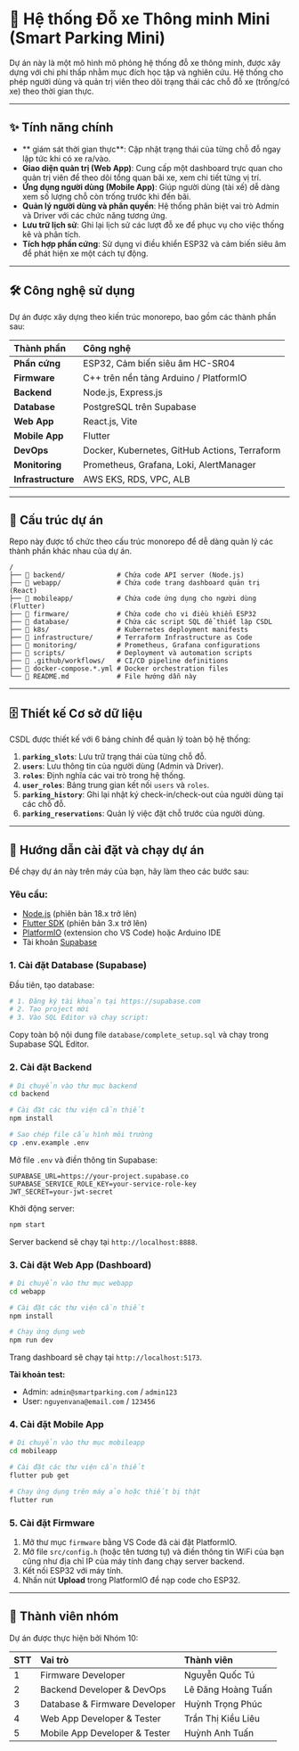 # 🚗 Hệ thống Đỗ xe Thông minh Mini (Smart Parking Mini)

Dự án này là một mô hình mô phỏng hệ thống đỗ xe thông minh, được xây dựng với chi phí thấp nhằm mục đích học tập và nghiên cứu. Hệ thống cho phép người dùng và quản trị viên theo dõi trạng thái các chỗ đỗ xe (trống/có xe) theo thời gian thực.

-----

## ✨ Tính năng chính

  - \*\* giám sát thời gian thực\*\*: Cập nhật trạng thái của từng chỗ đỗ ngay lập tức khi có xe ra/vào.
  - **Giao diện quản trị (Web App)**: Cung cấp một dashboard trực quan cho quản trị viên để theo dõi tổng quan bãi xe, xem chi tiết từng vị trí.
  - **Ứng dụng người dùng (Mobile App)**: Giúp người dùng (tài xế) dễ dàng xem số lượng chỗ còn trống trước khi đến bãi.
  - **Quản lý người dùng và phân quyền**: Hệ thống phân biệt vai trò Admin và Driver với các chức năng tương ứng.
  - **Lưu trữ lịch sử**: Ghi lại lịch sử các lượt đỗ xe để phục vụ cho việc thống kê và phân tích.
  - **Tích hợp phần cứng**: Sử dụng vi điều khiển ESP32 và cảm biến siêu âm để phát hiện xe một cách tự động.

-----

## 🛠️ Công nghệ sử dụng

Dự án được xây dựng theo kiến trúc monorepo, bao gồm các thành phần sau:

| Thành phần     | Công nghệ                                                |
| :------------- | :------------------------------------------------------- |
| **Phần cứng** | ESP32, Cảm biến siêu âm HC-SR04                          |
| **Firmware** | C++ trên nền tảng Arduino / PlatformIO                    |
| **Backend** | Node.js, Express.js                                      |
| **Database** | PostgreSQL trên Supabase                                 |
| **Web App** | React.js, Vite                                           |
| **Mobile App** | Flutter                                                  |
| **DevOps** | Docker, Kubernetes, GitHub Actions, Terraform            |
| **Monitoring** | Prometheus, Grafana, Loki, AlertManager                  |
| **Infrastructure** | AWS EKS, RDS, VPC, ALB                               |

-----

## 📂 Cấu trúc dự án

Repo này được tổ chức theo cấu trúc monorepo để dễ dàng quản lý các thành phần khác nhau của dự án.

```
/
├── 📁 backend/             # Chứa code API server (Node.js)
├── 📁 webapp/              # Chứa code trang dashboard quản trị (React)
├── 📁 mobileapp/           # Chứa code ứng dụng cho người dùng (Flutter)
├── 📁 firmware/            # Chứa code cho vi điều khiển ESP32
├── 📁 database/            # Chứa các script SQL để thiết lập CSDL
├── 📁 k8s/                 # Kubernetes deployment manifests
├── 📁 infrastructure/      # Terraform Infrastructure as Code
├── 📁 monitoring/          # Prometheus, Grafana configurations
├── 📁 scripts/             # Deployment và automation scripts
├── 📁 .github/workflows/   # CI/CD pipeline definitions
├── 📄 docker-compose.*.yml # Docker orchestration files
└── 📄 README.md            # File hướng dẫn này
```

-----

## 🗄️ Thiết kế Cơ sở dữ liệu

CSDL được thiết kế với 6 bảng chính để quản lý toàn bộ hệ thống:

1.  **`parking_slots`**: Lưu trữ trạng thái của từng chỗ đỗ.
2.  **`users`**: Lưu thông tin của người dùng (Admin và Driver).
3.  **`roles`**: Định nghĩa các vai trò trong hệ thống.
4.  **`user_roles`**: Bảng trung gian kết nối `users` và `roles`.
5.  **`parking_history`**: Ghi lại nhật ký check-in/check-out của người dùng tại các chỗ đỗ.
6.  **`parking_reservations`**: Quản lý việc đặt chỗ trước của người dùng.

-----

## 🚀 Hướng dẫn cài đặt và chạy dự án

Để chạy dự án này trên máy của bạn, hãy làm theo các bước sau:

### **Yêu cầu:**

  - [Node.js](https://nodejs.org/) (phiên bản 18.x trở lên)
  - [Flutter SDK](https://flutter.dev/docs/get-started/install) (phiên bản 3.x trở lên)
  - [PlatformIO](https://platformio.org/) (extension cho VS Code) hoặc Arduino IDE
  - Tài khoản [Supabase](https://supabase.com/)

### **1. Cài đặt Database (Supabase)**

Đầu tiên, tạo database:

```bash
# 1. Đăng ký tài khoản tại https://supabase.com
# 2. Tạo project mới
# 3. Vào SQL Editor và chạy script:
```

Copy toàn bộ nội dung file `database/complete_setup.sql` và chạy trong Supabase SQL Editor.

### **2. Cài đặt Backend**

```bash
# Di chuyển vào thư mục backend
cd backend

# Cài đặt các thư viện cần thiết
npm install

# Sao chép file cấu hình môi trường
cp .env.example .env
```

Mở file `.env` và điền thông tin Supabase:

```env
SUPABASE_URL=https://your-project.supabase.co
SUPABASE_SERVICE_ROLE_KEY=your-service-role-key
JWT_SECRET=your-jwt-secret
```

Khởi động server:

```bash
npm start
```

Server backend sẽ chạy tại `http://localhost:8888`.

### **3. Cài đặt Web App (Dashboard)**

```bash
# Di chuyển vào thư mục webapp
cd webapp

# Cài đặt các thư viện cần thiết
npm install

# Chạy ứng dụng web
npm run dev
```

Trang dashboard sẽ chạy tại `http://localhost:5173`.

**Tài khoản test:**
- Admin: `admin@smartparking.com` / `admin123`
- User: `nguyenvana@email.com` / `123456`

### **4. Cài đặt Mobile App**

```bash
# Di chuyển vào thư mục mobileapp
cd mobileapp

# Cài đặt các thư viện cần thiết
flutter pub get

# Chạy ứng dụng trên máy ảo hoặc thiết bị thật
flutter run
```

### **5. Cài đặt Firmware**

1.  Mở thư mục `firmware` bằng VS Code đã cài đặt PlatformIO.
2.  Mở file `src/config.h` (hoặc tên tương tự) và điền thông tin WiFi của bạn cũng như địa chỉ IP của máy tính đang chạy server backend.
3.  Kết nối ESP32 với máy tính.
4.  Nhấn nút **Upload** trong PlatformIO để nạp code cho ESP32.

-----

## 👥 Thành viên nhóm

Dự án được thực hiện bởi Nhóm 10:

| STT | Vai trò                | Thành viên      |
| :-- | :---------------------- | :-------------- |
| 1   | Firmware Developer      | Nguyễn Quốc Tú |
| 2   | Backend Developer & DevOps       | Lê Đăng Hoàng Tuấn |
| 3   | Database  & Firmware Developer    | Huỳnh Trọng Phúc |
| 4   | Web App Developer  & Tester   | Trần Thị Kiều Liêu |
| 5   | Mobile App Developer  & Tester  | Huỳnh Anh Tuấn |
